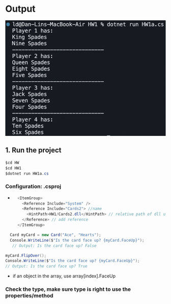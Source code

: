 # Output

<img width="1552" alt="Card Distribution Screenshot" src="https://github.com/qrran/CSC350H/blob/main/HW/HW1/HW1a.png">

## 1. Run the project

```cs
$cd HW
$cd HW1
$dotnet run HW1a.cs
```

### Configuration: .csproj

- ```cs
    <ItemGroup>
      <Reference Include="System" />
      <Reference Include="Cards2"> //name
        <HintPath>HW1/Cards2.dll</HintPath> // relative path of dll under same directory
      </Reference> // add reference
    </ItemGroup>
  ```

```cs
  Card myCard = new Card("Ace", "Hearts");
  Console.WriteLine($"Is the card face up? {myCard.FaceUp}");
   // Output: Is the card face up? False
```

```cs
myCard.FlipOver();
Console.WriteLine($"Is the card face up? {myCard.FaceUp}");
// Output: Is the card face up? True
```

- if an object in the array, use array[index].FaceUp

### Check the type, make sure type is right to use the properties/method
